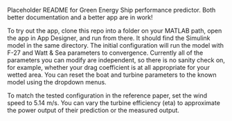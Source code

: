 Placeholder README for Green Energy Ship performance predictor.  Both better documentation and a better app are in work!

To try out the app, clone this repo into a folder on your MATLAB path, open the app in App Designer, and run from there.  It should find the Simulink model in the same directory.  The initial configuration will run the model with F-27 and Watt & Sea parameters to convergence.  Currently all of the parameters you can modify are independent, so there is no sanity check on, for example, whether your drag coefficient is at all appropriate for your wetted area.  You can reset the boat and turbine parameters to the known model using the dropdown menus.  

To match the tested configuration in the reference paper, set the wind speed to 5.14 m/s.  You can vary the turbine efficiency (eta) to approximate the power output of their prediction or the measured output.
